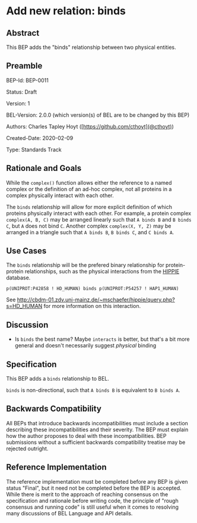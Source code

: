 # Add new relation: binds

## Abstract

This BEP adds the "binds" relationship between two physical entities. 

## Preamble

BEP-Id: BEP-0011

Status: Draft

Version: 1

BEL-Version: 2.0.0  (which version(s) of BEL are to be changed by this BEP)

Authors: Charles Tapley Hoyt ([https://github.com/cthoyt](@cthoyt))

Created-Date: 2020-02-09

Type: Standards Track

## Rationale and Goals

While the `complex()` function allows either the reference to a named complex or
the definition of an ad-hoc complex, not all proteins in a complex
physically interact with each other.

The `binds` relationship will allow for more explicit definition of which
proteins physically interact with each other. For example, a protein complex
`complex(A, B, C)` may be arranged linearly such that `A binds B` and
`B binds C`, but `A` does not bind `C`. Another complex `complex(X, Y, Z)`
may be arranged in a triangle such that `A binds B`, `B binds C`, and
`C binds A`.

## Use Cases

The `binds` relationship will be the prefered binary relationship for
protein-protein relationships, such as the physical interactions from
the [HIPPIE](http://cbdm-01.zdv.uni-mainz.de/~mschaefer/hippie/) database.

```
p(UNIPROT:P42858 ! HD_HUMAN) binds p(UNIPROT:P54257 ! HAP1_HUMAN) 
```

See http://cbdm-01.zdv.uni-mainz.de/~mschaefer/hippie/query.php?s=HD_HUMAN
for more information on this interaction.

## Discussion

- Is `binds` the best name? Maybe `interacts` is better, but that's a bit
  more general and doesn't necessarily suggest *physical* binding

## Specification

This BEP adds a `binds` relationship to BEL.

`binds` is non-directional, such that `A binds B` is equivalent to `B binds A`.

## Backwards Compatibility

All BEPs that introduce backwards incompatibilities must include a section describing these incompatibilities and their severity. The BEP must explain how the author proposes to deal with these incompatibilities. BEP submissions without a sufficient backwards compatibility treatise may be rejected outright.

## Reference Implementation

The reference implementation must be completed before any BEP is given status "Final", but it need not be completed before the BEP is accepted. While there is merit to the approach of reaching consensus on the specification and rationale before writing code, the principle of "rough consensus and running code" is still useful when it comes to resolving many discussions of BEL Language and API details.
